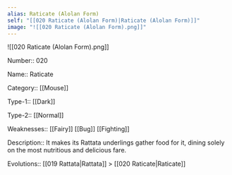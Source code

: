 ```yaml
---
alias: Raticate (Alolan Form)
self: "[[020 Raticate (Alolan Form)|Raticate (Alolan Form)]]"
image: "![[020 Raticate (Alolan Form).png]]"
---
```


![[020 Raticate (Alolan Form).png]]


Number:: 020

Name:: Raticate

Category:: [[Mouse]]

Type-1:: [[Dark]]

Type-2:: [[Normal]]

Weaknesses:: [[Fairy]] [[Bug]] [[Fighting]]

Description:: It makes its Rattata underlings gather food for it, dining solely on the most nutritious and delicious fare.

Evolutions:: [[019 Rattata|Rattata]] > [[020 Raticate|Raticate]]